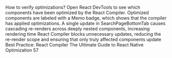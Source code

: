 How to verify optimizations?
Open React DevTools to see which components have been optimized by the React Compiler. 
Optimized components are labeled with a Memo   badge, which shows that the compiler has 
applied optimizations.
A single update in SearchPageBottomTab causes 
cascading re-renders across deeply nested 
components, increasing rendering time
React Compiler blocks unnecessary updates, reducing 
the re-render scope and ensuring that only truly 
affected components update
Best Practice: React Compiler
The Ultimate Guide to React Native Optimization
57